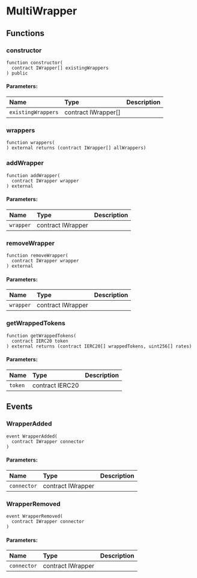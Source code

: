 # MultiWrapper





## Functions
### constructor
```solidity
function constructor(
  contract IWrapper[] existingWrappers
) public
```


#### Parameters:
| Name | Type | Description                                                          |
| :--- | :--- | :------------------------------------------------------------------- |
|`existingWrappers` | contract IWrapper[] | 


### wrappers
```solidity
function wrappers(
) external returns (contract IWrapper[] allWrappers)
```




### addWrapper
```solidity
function addWrapper(
  contract IWrapper wrapper
) external
```


#### Parameters:
| Name | Type | Description                                                          |
| :--- | :--- | :------------------------------------------------------------------- |
|`wrapper` | contract IWrapper | 


### removeWrapper
```solidity
function removeWrapper(
  contract IWrapper wrapper
) external
```


#### Parameters:
| Name | Type | Description                                                          |
| :--- | :--- | :------------------------------------------------------------------- |
|`wrapper` | contract IWrapper | 


### getWrappedTokens
```solidity
function getWrappedTokens(
  contract IERC20 token
) external returns (contract IERC20[] wrappedTokens, uint256[] rates)
```


#### Parameters:
| Name | Type | Description                                                          |
| :--- | :--- | :------------------------------------------------------------------- |
|`token` | contract IERC20 | 


## Events
### WrapperAdded
```solidity
event WrapperAdded(
  contract IWrapper connector
)
```


#### Parameters:
| Name | Type | Description                                                          |
| :--- | :--- | :------------------------------------------------------------------- |
|`connector` | contract IWrapper | 

### WrapperRemoved
```solidity
event WrapperRemoved(
  contract IWrapper connector
)
```


#### Parameters:
| Name | Type | Description                                                          |
| :--- | :--- | :------------------------------------------------------------------- |
|`connector` | contract IWrapper | 

